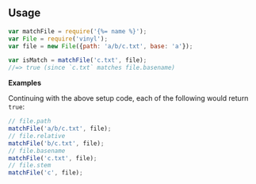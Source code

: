 ## Usage

```js
var matchFile = require('{%= name %}');
var File = require('vinyl');
var file = new File({path: 'a/b/c.txt', base: 'a'});

var isMatch = matchFile('c.txt', file);
//=> true (since `c.txt` matches file.basename)
```

**Examples**

Continuing with the above setup code, each of the following would return `true`:

```js
// file.path
matchFile('a/b/c.txt', file);
// file.relative
matchFile('b/c.txt', file);
// file.basename
matchFile('c.txt', file);
// file.stem
matchFile('c', file);
```
